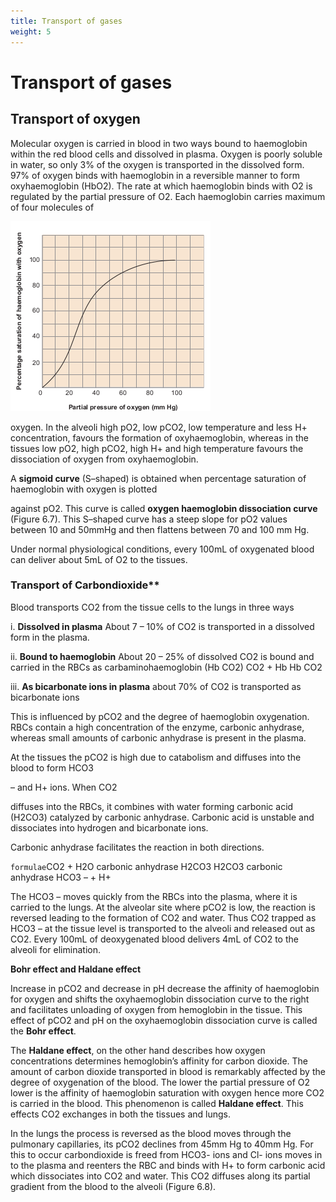 ```yaml
---
title: Transport of gases
weight: 5
---
```


# Transport of gases 

## Transport of oxygen


Molecular oxygen is carried in blood in two ways bound to haemoglobin within the red blood cells and dissolved in plasma. Oxygen is poorly soluble in water, so only 3% of the oxygen is transported in the dissolved form. 97% of oxygen binds with haemoglobin in a reversible manner to form oxyhaemoglobin (HbO2). The rate at which haemoglobin binds with O2 is regulated by the partial pressure of O2. Each haemoglobin carries maximum of four molecules of

![Oxygen dissociation curve](../6.6.png)



oxygen. In the alveoli high pO2, low pCO2, low temperature and less H+ concentration, favours the formation of oxyhaemoglobin, whereas in the tissues low pO2, high pCO2, high H+ and high temperature favours the dissociation of oxygen from oxyhaemoglobin.

A **sigmoid curve** (S–shaped) is obtained when percentage saturation of haemoglobin with oxygen is plotted

against pO2. This curve is called **oxygen haemoglobin dissociation curve** (Figure 6.7). This S–shaped curve has a steep slope for pO2 values between 10 and 50mmHg and then flattens between 70 and 100 mm Hg.

Under normal physiological conditions, every 100mL of oxygenated blood can deliver about 5mL of O2 to the tissues.

### Transport of Carbondioxide**

Blood transports CO2 from the tissue cells to the lungs in three ways

i. **Dissolved in plasma** About 7 – 10% of CO2 is transported in a dissolved form in the plasma.

ii. **Bound to haemoglobin** About 20 – 25% of dissolved CO2 is bound and carried in the RBCs as carbaminohaemoglobin (Hb CO2) CO2 + Hb Hb CO2

iii. **As bicarbonate ions in plasma** about 70% of CO2 is transported as bicarbonate ions

This is influenced by pCO2 and the degree of haemoglobin oxygenation. RBCs contain a high concentration of the enzyme, carbonic anhydrase, whereas small amounts of carbonic anhydrase is present in the plasma.

At the tissues the pCO2 is high due to catabolism and diffuses into the blood to form HCO3

– and H+ ions. When CO2

diffuses into the RBCs, it combines with water forming carbonic acid (H2CO3) catalyzed by carbonic anhydrase. Carbonic acid is unstable and dissociates into hydrogen and bicarbonate ions.

Carbonic anhydrase facilitates the reaction in both directions.

`formulae`CO2 + H2O carbonic anhydrase H2CO3 H2CO3 carbonic anhydrase HCO3 – + H+


The HCO3 – moves quickly from the RBCs into the plasma, where it is carried to the lungs. At the alveolar site where pCO2 is low, the reaction is reversed leading to the formation of CO2 and water. Thus CO2 trapped as HCO3 – at the tissue level is transported to the alveoli and released out as CO2. Every 100mL of deoxygenated blood delivers 4mL of CO2 to the alveoli for elimination.  


**Bohr effect and Haldane effect** 

Increase in pCO2 and decrease in pH decrease the affinity of haemoglobin for oxygen and shifts the oxyhaemoglobin dissociation curve to the right and facilitates unloading of oxygen from hemoglobin in the tissue. This effect of pCO2 and pH on the oxyhaemoglobin dissociation curve is called the **Bohr effect**.

The **Haldane effect**, on the other hand describes how oxygen concentrations determines hemoglobin’s affinity for carbon dioxide. The amount of carbon dioxide transported in blood is remarkably affected by the degree of oxygenation of the blood. The lower the partial pressure of O2 lower is the affinity of haemoglobin saturation with oxygen hence more CO2 is carried in the blood. This phenomenon is called **Haldane effect**. This effects CO2 exchanges in both the tissues and lungs.

In the lungs the process is reversed as the blood moves through the pulmonary capillaries, its pCO2 declines from 45mm Hg to 40mm Hg. For this to occur carbondioxide is freed from HCO3- ions and Cl- ions moves in to the plasma and reenters the RBC and binds with H+ to form carbonic acid which dissociates into CO2 and water. This CO2 diffuses along its partial gradient from the blood to the alveoli (Figure 6.8).

